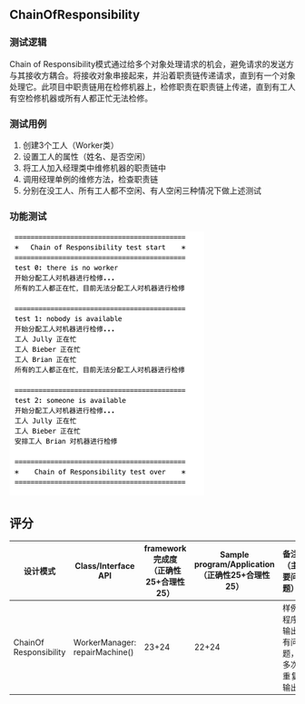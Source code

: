 ## ChainOfResponsibility

### 测试逻辑

Chain of Responsibility模式通过给多个对象处理请求的机会，避免请求的发送方与其接收方耦合。将接收对象串接起来，并沿着职责链传递请求，直到有一个对象处理它。此项目中职责链用在检修机器上，检修职责在职责链上传递，直到有工人有空检修机器或所有人都正忙无法检修。

### 测试用例

1. 创建3个工人（Worker类）
2. 设置工人的属性（姓名、是否空闲）
3. 将工人加入经理类中维修机器的职责链中
4. 调用经理单例的维修方法，检查职责链
5. 分别在没工人、所有工人都不空闲、有人空闲三种情况下做上述测试

### 功能测试

<img src="../img/ChainOfResponsibilty.jpg" alt="ChainOfResponsibilty" style="zoom:50%;" />

## 评分

| 设计模式               | Class/Interface API            | framework完成度<br />（正确性25+合理性25） | Sample program/Application<br />（正确性25+合理性25） | 备注（主要问题）                 |
| ---------------------- | ------------------------------ | ------------------------------------------ | ----------------------------------------------------- | -------------------------------- |
| ChainOf Responsibility | WorkerManager: repairMachine() | 23+24                                      | 22+24                                                 | 样例程序输出有问题，多次重复输出 |

